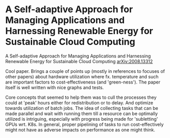 # A Self-adaptive Approach for Managing Applications and Harnessing Renewable Energy for Sustainable Cloud Computing
A Self-adaptive Approach for Managing Applications and Harnessing Renewable Energy for Sustainable Cloud Computing [arXiv:2008.13312](https://arxiv.org/abs/2008.13312)

Cool paper. Brings a couple of points up (mostly in references to focuses of other papers) about hardware utilization where fx. temperature and such are important factors to cost-effectiveness (and 'green-ness'). The paper itself is well written with nice graphs and tests.

Core concepts that seemed to help them was to cull the processes they could at 'peak' hours either for redistribution or to delay. And optimize towards utilization of batch jobs. The idea of collecting tasks that can be made parallel and wait with running them till a resource can be optimally utilized is intriguing, especially with progress being made for 'subletting' GPUs wrt. K8s. In general, proper pipelining of tasks to run cost-effectively might not have as adverse impacts on performance as one might think. 
